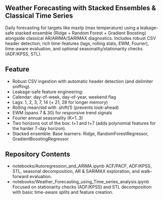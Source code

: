 ## Weather Forecasting with Stacked Ensembles & Classical Time Series
Daily forecasting for targets like maxtp (max temperature) using a leakage-safe stacked ensemble (Ridge + Random Forest + Gradient Boosting) alongside classical AR/ARIMA/SARIMAX diagnostics.
Includes robust CSV header detection, rich time-features (lags, rolling stats, EWM, Fourier), time-aware evaluation, and optional seasonality/stationarity checks (ADF/KPSS, STL).

## Feature
- Robust CSV ingestion with automatic header detection (and delimiter sniffing).
- Leakage-safe feature engineering:
- Calendar: day-of-week, day-of-year, weekend flag
- Lags: 1, 2, 3, 7, 14 (+ 21, 28 for longer memory)
- Rolling mean/std with .shift(1) (prevents look-ahead)
- EWM (spans 7 & 30) for responsive trend signals
- Fourier annual seasonality (K=1..3)
- Two horizons out of the box: t+1 and t+7 (adds polynomial features for the harder 7-day horizon).
- Stacked ensemble: Base learners: Ridge, RandomForestRegressor, GradientBoostingRegressor


## Repository Contents
- notebooks/Autoregression_and_ARIMA.ipynb
  ACF/PACF, ADF/KPSS, STL, seasonal decomposition, AR & SARIMAX exploration, and walk-forward evaluation.
- notebooks/Weather_Forecasting_using_Time_series_analysis.ipynb
  Focused on stationarity checks (ADF/KPSS) and STL decomposition with basic time-aware splits and feature creation.


